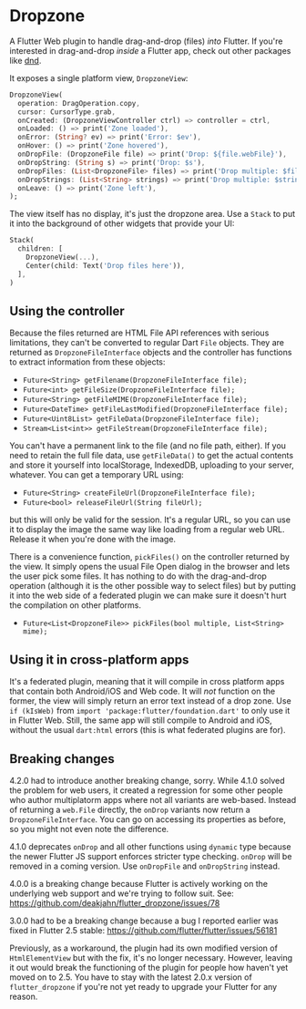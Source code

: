 Dropzone
========

A Flutter Web plugin to handle drag-and-drop (files) *into* Flutter. If you're interested in drag-and-drop *inside* a Flutter app, check out other packages like [dnd](https://pub.dev/packages/dnd).

It exposes a single platform view, `DropzoneView`: 

```dart
DropzoneView(
  operation: DragOperation.copy,
  cursor: CursorType.grab,
  onCreated: (DropzoneViewController ctrl) => controller = ctrl,
  onLoaded: () => print('Zone loaded'),
  onError: (String? ev) => print('Error: $ev'),
  onHover: () => print('Zone hovered'),
  onDropFile: (DropzoneFile file) => print('Drop: ${file.webFile}'),
  onDropString: (String s) => print('Drop: $s'),
  onDropFiles: (List<DropzoneFile> files) => print('Drop multiple: $files'),
  onDropStrings: (List<String> strings) => print('Drop multiple: $strings'),
  onLeave: () => print('Zone left'),
);
```

The view itself has no display, it's just the dropzone area. Use a `Stack` to put it into the background of other widgets that
provide your UI:

```dart
Stack(
  children: [
    DropzoneView(...),
    Center(child: Text('Drop files here')),
  ],
)
```

## Using the controller

Because the files returned are HTML File API references with serious limitations, they can't be converted to regular Dart
`File` objects. They are returned as `DropzoneFileInterface` objects and the controller has functions to extract information from these objects:

*  `Future<String> getFilename(DropzoneFileInterface file);`
*  `Future<int> getFileSize(DropzoneFileInterface file);`
*  `Future<String> getFileMIME(DropzoneFileInterface file);`
*  `Future<DateTime> getFileLastModified(DropzoneFileInterface file);`
*  `Future<Uint8List> getFileData(DropzoneFileInterface file);`
*  `Stream<List<int>> getFileStream(DropzoneFileInterface file);`

You can't have a permanent link to the file (and no file path, either). If you need to retain the full file data, use `getFileData()`
to get the actual contents and store it yourself into localStorage, IndexedDB, uploading to your server, whatever.
You can get a temporary URL using:

*  `Future<String> createFileUrl(DropzoneFileInterface file);`
*  `Future<bool> releaseFileUrl(String fileUrl);`

but this will only be valid for the session. It's a regular URL, so you can use it to display the image the same way like loading
from a regular web URL. Release it when you're done with the image.

There is a convenience function, `pickFiles()` on the controller returned by the view. It simply opens the usual File Open dialog
in the browser and lets the user pick some files. It has nothing to do with the drag-and-drop operation (although it is the other
possible way to select files) but by putting it into the web side of a federated plugin we can make sure it doesn't hurt the
compilation on other platforms.

*  `Future<List<DropzoneFile>> pickFiles(bool multiple, List<String> mime);`

## Using it in cross-platform apps

It's a federated plugin, meaning that it will compile in cross platform apps that contain both Android/iOS and Web code.
It will *not* function on the former, the view will simply return an error text instead of a drop zone. Use `if (kIsWeb)` from
`import 'package:flutter/foundation.dart'` to only use it in Flutter Web. Still, the same app will still compile to
Android and iOS, without the usual `dart:html` errors (this is what federated plugins are for).

## Breaking changes

4.2.0 had to introduce another breaking change, sorry. While 4.1.0 solved the problem for web users, it created a regression
for some other people who author multiplatorm apps where not all variants are web-based. Instead of returning a `web.File` directly,
the `onDrop` variants now return a `DropzoneFileInterface`. You can go on accessing its properties as before, so you might not even note
the difference.

4.1.0 deprecates `onDrop` and all other functions using `dynamic` type because the newer Flutter JS support enforces
stricter type checking. `onDrop` will be removed in a coming version. Use `onDropFile` and `onDropString` instead.

4.0.0 is a breaking change because Flutter is actively working on the underlying web support and we're trying to follow suit.
See: https://github.com/deakjahn/flutter_dropzone/issues/78

3.0.0 had to be a breaking change because a bug I reported earlier was fixed in Flutter 2.5 stable: https://github.com/flutter/flutter/issues/56181

Previously, as a workaround, the plugin had its own modified version of `HtmlElementView` but with the fix, it's no longer necessary. However, leaving it out would break
the functioning of the plugin for people how haven't yet moved on to 2.5. You have to stay with the latest 2.0.x version of `flutter_dropzone` if you're not yet ready to upgrade
your Flutter for any reason.